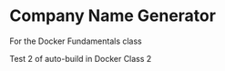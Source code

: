 Company Name Generator
======================

For the Docker Fundamentals class

Test 2 of auto-build in Docker Class 2
